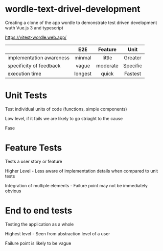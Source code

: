 # wordle-text-drivel-development
Creating a clone of the app wordle to demonstrate test driven development wuth Vue.js 3 and typescript

https://vitest-wordle.web.app/

|             | E2E | Feature | Unit |
| :---------------- | :------: | :----: | :---: |
| implementation awareness        |   minmal   | little| Greater |
| specificity of feedback          |   vague   | moderate | Specific |
| execution time   |  longest   | quick | Fastest


# Unit Tests
Test individual units of code (functions, simple components)

Low level, if it fails we are likely to go striaght to the cause

Fase

# Feature Tests
Tests a user story or feature

Higher Level - Less aware of implementation details when compared to unit tests

Integration of multiple elements - Failure point may not be immediately obvious

# End to end tests
Testing the application as a whole

Highest level - Seen from abstraction level of a user

Failure point is likely to be vague
